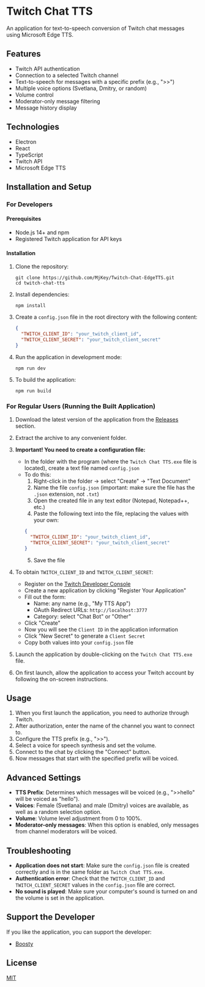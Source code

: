 # Twitch Chat TTS

An application for text-to-speech conversion of Twitch chat messages using Microsoft Edge TTS.

## Features

- Twitch API authentication
- Connection to a selected Twitch channel
- Text-to-speech for messages with a specific prefix (e.g., ">>")
- Multiple voice options (Svetlana, Dmitry, or random)
- Volume control
- Moderator-only message filtering
- Message history display

## Technologies

- Electron
- React
- TypeScript
- Twitch API
- Microsoft Edge TTS

## Installation and Setup

### For Developers

#### Prerequisites

- Node.js 14+ and npm
- Registered Twitch application for API keys

#### Installation

1. Clone the repository:
   ```
   git clone https://github.com/MjKey/Twitch-Chat-EdgeTTS.git
   cd twitch-chat-tts
   ```

2. Install dependencies:
   ```
   npm install
   ```

3. Create a `config.json` file in the root directory with the following content:
   ```json
   {
     "TWITCH_CLIENT_ID": "your_twitch_client_id",
     "TWITCH_CLIENT_SECRET": "your_twitch_client_secret"
   }
   ```

4. Run the application in development mode:
   ```
   npm run dev
   ```

5. To build the application:
   ```
   npm run build
   ```

### For Regular Users (Running the Built Application)

1. Download the latest version of the application from the [Releases](https://github.com/MjKey/Twitch-Chat-EdgeTTS/releases) section.

2. Extract the archive to any convenient folder.

3. **Important! You need to create a configuration file:**
   - In the folder with the program (where the `Twitch Chat TTS.exe` file is located), create a text file named `config.json`
   - To do this:
     1. Right-click in the folder → select "Create" → "Text Document"
     2. Name the file `config.json` (important: make sure the file has the `.json` extension, not `.txt`)
     3. Open the created file in any text editor (Notepad, Notepad++, etc.)
     4. Paste the following text into the file, replacing the values with your own:
     ```json
     {
       "TWITCH_CLIENT_ID": "your_twitch_client_id",
       "TWITCH_CLIENT_SECRET": "your_twitch_client_secret"
     }
     ```
     5. Save the file

4. To obtain `TWITCH_CLIENT_ID` and `TWITCH_CLIENT_SECRET`:
   - Register on the [Twitch Developer Console](https://dev.twitch.tv/console)
   - Create a new application by clicking "Register Your Application"
   - Fill out the form:
     - Name: any name (e.g., "My TTS App")
     - OAuth Redirect URLs: `http://localhost:3777`
     - Category: select "Chat Bot" or "Other"
   - Click "Create"
   - Now you will see the `Client ID` in the application information
   - Click "New Secret" to generate a `Client Secret`
   - Copy both values into your `config.json` file

5. Launch the application by double-clicking on the `Twitch Chat TTS.exe` file.

6. On first launch, allow the application to access your Twitch account by following the on-screen instructions.

## Usage

1. When you first launch the application, you need to authorize through Twitch.
2. After authorization, enter the name of the channel you want to connect to.
3. Configure the TTS prefix (e.g., ">>").
4. Select a voice for speech synthesis and set the volume.
5. Connect to the chat by clicking the "Connect" button.
6. Now messages that start with the specified prefix will be voiced.

## Advanced Settings

- **TTS Prefix**: Determines which messages will be voiced (e.g., ">>hello" will be voiced as "hello").
- **Voices**: Female (Svetlana) and male (Dmitry) voices are available, as well as a random selection option.
- **Volume**: Volume level adjustment from 0 to 100%.
- **Moderator-only messages**: When this option is enabled, only messages from channel moderators will be voiced.

## Troubleshooting

- **Application does not start**: Make sure the `config.json` file is created correctly and is in the same folder as `Twitch Chat TTS.exe`.
- **Authentication error**: Check that the `TWITCH_CLIENT_ID` and `TWITCH_CLIENT_SECRET` values in the `config.json` file are correct.
- **No sound is played**: Make sure your computer's sound is turned on and the volume is set in the application.

## Support the Developer

If you like the application, you can support the developer:
- [Boosty](https://boosty.to/mjkey)

## License

[MIT](LICENSE) 
